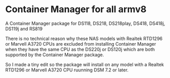 # Container Manager for all armv8
A Container Manager package for DS118, DS218, DS218play, DS418, DS418j, DS119j and RS819

There is no technical reason why these NAS models with Realtek RTD1296 or Marvell A3720 CPUs are excluded from installing Container Manager when they have the same CPU as the DS220j or DS120j which are both supported by the Container Manager package. 

So I made a tiny edit so the package will install on any model with a Realtek RTD1296 or Marvell A3720 CPU ruunning DSM 7.2 or later.

